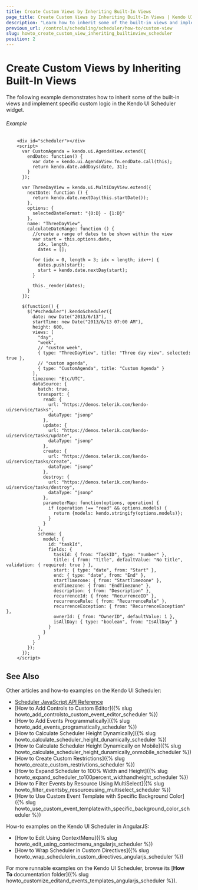 ```yaml
---
title: Create Custom Views by Inheriting Built-In Views
page_title: Create Custom Views by Inheriting Built-In Views | Kendo UI Scheduler
description: "Learn how to inherit some of the built-in views and implement specific custom logic in a Kendo UI Scheduler widget."
previous_url: /controls/scheduling/scheduler/how-to/custom-view
slug: howto_create_custom_view_inheriting_builtinview_scheduler
position: 2
---
```


# Create Custom Views by Inheriting Built-In Views

The following example demonstrates how to inherit some of the built-in views and implement specific custom logic in the Kendo UI Scheduler widget.

###### Example

```dojo
    <div id="scheduler"></div>
    <script>
      var CustomAgenda = kendo.ui.AgendaView.extend({
        endDate: function() {
          var date = kendo.ui.AgendaView.fn.endDate.call(this);
          return kendo.date.addDays(date, 31);
        }
      });

      var ThreeDayView = kendo.ui.MultiDayView.extend({
        nextDate: function () {
          return kendo.date.nextDay(this.startDate());
        },
        options: {
          selectedDateFormat: "{0:D} - {1:D}"
        },
        name: "ThreeDayView",
        calculateDateRange: function () {
          //create a range of dates to be shown within the view
          var start = this.options.date,
            idx, length,
            dates = [];

          for (idx = 0, length = 3; idx < length; idx++) {
            dates.push(start);
            start = kendo.date.nextDay(start);
          }

          this._render(dates);
        }
      });

      $(function() {
        $("#scheduler").kendoScheduler({
          date: new Date("2013/6/13"),
          startTime: new Date("2013/6/13 07:00 AM"),
          height: 600,
          views: [
            "day",
            "week",
            // "custom week",
            { type: "ThreeDayView", title: "Three day view", selected: true },
            // "custom agenda",
            { type: "CustomAgenda", title: "Custom Agenda" }
          ],
          timezone: "Etc/UTC",
          dataSource: {
            batch: true,
            transport: {
              read: {
                url: "https://demos.telerik.com/kendo-ui/service/tasks",
                dataType: "jsonp"
              },
              update: {
                url: "https://demos.telerik.com/kendo-ui/service/tasks/update",
                dataType: "jsonp"
              },
              create: {
                url: "https://demos.telerik.com/kendo-ui/service/tasks/create",
                dataType: "jsonp"
              },
              destroy: {
                url: "https://demos.telerik.com/kendo-ui/service/tasks/destroy",
                dataType: "jsonp"
              },
              parameterMap: function(options, operation) {
                if (operation !== "read" && options.models) {
                  return {models: kendo.stringify(options.models)};
                }
              }
            },
            schema: {
              model: {
                id: "taskId",
                fields: {
                  taskId: { from: "TaskID", type: "number" },
                  title: { from: "Title", defaultValue: "No title", validation: { required: true } },
                  start: { type: "date", from: "Start" },
                  end: { type: "date", from: "End" },
                  startTimezone: { from: "StartTimezone" },
                  endTimezone: { from: "EndTimezone" },
                  description: { from: "Description" },
                  recurrenceId: { from: "RecurrenceID" },
                  recurrenceRule: { from: "RecurrenceRule" },
                  recurrenceException: { from: "RecurrenceException" },
                  ownerId: { from: "OwnerID", defaultValue: 1 },
                  isAllDay: { type: "boolean", from: "IsAllDay" }
                }
              }
            }
          }
        });
      });
    </script>
```

## See Also

Other articles and how-to examples on the Kendo UI Scheduler:

* [Scheduler JavaScript API Reference](/api/javascript/ui/scheduler)
* [How to Add Controls to Custom Editor]({% slug howto_add_controlsto_custom_event_editor_scheduler %})
* [How to Add Events Programmatically]({% slug howto_add_events_programatically_scheduler %})
* [How to Calculate Scheduler Height Dynamically]({% slug howto_calculate_scheduler_height_dunamically_scheduler %})
* [How to Calculate Scheduler Height Dynamically on Mobile]({% slug howto_calculate_scheduler_height_dunamically_onmobile_scheduler %})
* [How to Create Custom Restrictions]({% slug howto_create_custom_restrivtions_scheduler %})
* [How to Expand Scheduler to 100% Width and Height]({% slug howto_expand_scheduler_to100percent_widthandheight_scheduler %})
* [How to Filter Events by Resource Using MultiSelect]({% slug howto_filter_eventsby_resourceusing_multiselect_scheduler %})
* [How to Use Custom Event Template with Specific Background Color]({% slug howto_use_custom_event_templatewith_specific_background_color_scheduler %})

How-to examples on the Kendo UI Scheduler in AngularJS:

* [How to Edit Using ContextMenu]({% slug howto_edit_using_contectmenu_angularjs_scheduler %})
* [How to Wrap Scheduler in Custom Directives]({% slug howto_wrap_schedulerin_custom_directives_angularjs_scheduler %})

For more runnable examples on the Kendo UI Scheduler, browse its [**How To** documentation folder]({% slug howto_customize_editand_events_templates_angularjs_scheduler %}).

